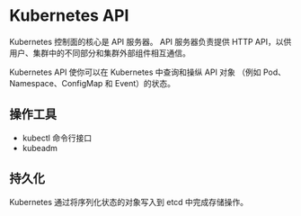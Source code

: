 
# Kubernetes API
Kubernetes 控制面的核心是 API 服务器。 API 服务器负责提供 HTTP API，以供用户、集群中的不同部分和集群外部组件相互通信。

Kubernetes API 使你可以在 Kubernetes 中查询和操纵 API 对象 （例如 Pod、Namespace、ConfigMap 和 Event）的状态。

## 操作工具
- kubectl 命令行接口
- kubeadm

## 持久化
Kubernetes 通过将序列化状态的对象写入到 etcd 中完成存储操作。

